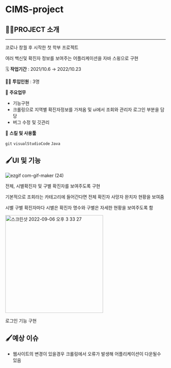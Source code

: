 # CIMS-project


## 👩‍🏫PROJECT 소개

---

코로나 창궐 후 시작한 첫 학부 프로젝트

여러 백신및 확진자 정보를 보여주는 어플리케이션을 자바 스윙으로 구현

🗓️ **작업기간** : 2021/10.6 → 2022/10.23

👨‍💻 **투입인원** : 3명

📒 **주요업무** 

- 기능구현
- 크롤링으로 지역별 확진자정보를 가져옴 및 ui에서 조회와 관리자 로그인 부분을 담당
- 버그 수정 및 깃관리

🌱 **스킬 및 사용툴**

 `git` `visualStudioCode` `Java`

## 🖌️UI  및 기능

![ezgif com-gif-maker (24)](https://user-images.githubusercontent.com/84896918/199923606-df0a91d5-3bcf-4fbe-96c0-3eb96bf82827.gif)


전체, 시별확진자 및 구별 확진자를 보여주도록 구현

기본적으로 조회라는 카테고리에 들어간다면 전체 확진자 사망자 완치자 현황을 보여줌

시별 구별 확진자마다 시별은 확진자 명수와 구별은 자세한 현황을 보여주도록 함

<img width="307" alt="스크린샷 2022-09-06 오후 3 33 27" src="https://user-images.githubusercontent.com/84896918/199923563-1149ceca-caef-4de8-a6dc-921f04b3b2b8.png">


로그인 기능 구현

## 🖌️예상 이슈

- 웹사이트의 변경이 있을경우 크롤링에서 오류가 발생해 어플리케이션이 다운될수 있음
